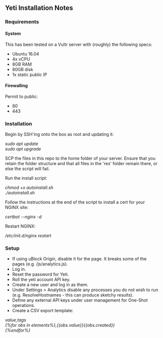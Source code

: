 ## Yeti Installation Notes ##

### Requirements ###
#### System ####
This has been tested on a Vultr server with (roughly) the following specs:  

- Ubuntu 16.04  
- 4x vCPU  
- 8GB RAM  
- 80GB disk  
- 1x static public IP  

#### Firewalling ####

Permit to public:  
- 80  
- 443  

### Installation ###

Begin by SSH'ing onto the box as root and updating it:  

*sudo apt update  
sudo apt upgrade*

SCP the files in this repo to the home folder of your server. Ensure that you retain the folder structure and that all files in the 'res' folder remain there, or else the script will fail.  

Run the install script:  

*chmod +x autoinstall.sh  
./autoinstall.sh*  

Follow the instructions at the end of the script to install a cert for your NGINX site:  

*certbot --nginx -d <domain name>*

Restart NGINX:  

*/etc/init.d/nginx restart*

### Setup ###
- If using uBlock Origin, disable it for the page. It breaks some of the pages (e.g. /js/analytics.js).
- Log in.  
- Reset the password for Yeti.  
- Roll the yeti account API key.  
- Create a new user and log in as them.  
- Under Settings > Analytics disable any processes you do not wish to run (e.g. ResolveHostnames - this can produce sketchy results).
- Define any external API keys under user management for One-Shot operations.  
- Create a CSV export template:  

*value,tags  
{%for obs in elements%},{{obs.value}}{{obs.created}}  
{%endfor%}*